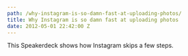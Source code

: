 ```yaml
---
path: /why-instagram-is-so-damn-fast-at-uploading-photos/
title: Why Instagram is so damn fast at uploading photos
date: 2012-05-01 22:42:00 Z
---
```


This Speakerdeck shows how Instagram skips a few steps.

<script async class="speakerdeck-embed" data-slide="82" data-id="4ede6e9cad0da6004d000175" data-ratio="1.299492385786802" src="//speakerdeck.com/assets/embed.js"></script>
